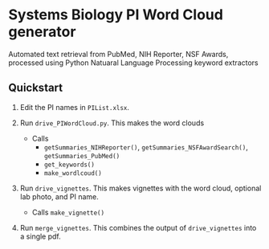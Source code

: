 # Systems Biology PI Word Cloud generator

Automated text retrieval from PubMed, NIH Reporter, NSF Awards, processed using Python Natuaral Language Processing keyword extractors

## Quickstart

1. Edit the PI names in `PIList.xlsx`.

2. Run `drive_PIWordCloud.py`. This makes the word clouds

    * Calls 
        - `getSummaries_NIHReporter()`, `getSummaries_NSFAwardSearch()`, `getSummaries_PubMed()`
        - `get_keywords()`
        - `make_wordlcoud()`

3. Run `drive_vignettes`. This makes vignettes with the word cloud, optional lab photo, and PI name.

    * Calls `make_vignette()`

4. Run `merge_vignettes`. This combines the output of `drive_vignettes` into a single pdf.